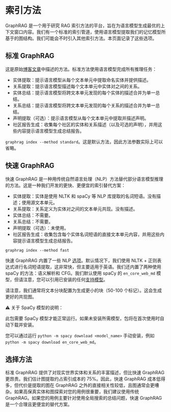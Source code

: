 # 索引方法

GraphRAG 是一个用于研究 RAG 索引方法的平台，旨在为语言模型生成最优的上下文窗口内容。我们有一个标准的索引管道，使用语言模型提取我们的记忆模型所基于的图结构。我们可能会不时引入其他索引方法。本页面记录了这些选项。

## 标准 GraphRAG

这是原始[博客文章](https://www.microsoft.com/en-us/research/blog/graphrag-unlocking-llm-discovery-on-narrative-private-data/)中描述的方法。标准方法使用语言模型完成所有推理任务：

- 实体提取：提示语言模型从每个文本单元中提取命名实体并提供描述。
- 关系提取：提示语言模型描述每个文本单元中实体对之间的关系。
- 实体总结：提示语言模型将跨文本单元发现的每个实体的描述合并为单一总结。
- 关系总结：提示语言模型将跨文本单元发现的每个关系的描述合并为单一总结。
- 声明提取（可选）：提示语言模型从每个文本单元中提取并描述声明。
- 社区报告生成：收集每个社区的实体和关系描述（以及可选的声明），并用这些内容提示语言模型生成总结报告。

`graphrag index --method standard`。这是默认方法，因此方法参数实际上可以省略。

## 快速 GraphRAG

快速 GraphRAG 是一种用传统自然语言处理（NLP）方法替代部分语言模型推理的方法。这是一种我们开发的更快、更便宜的索引替代方案：

- 实体提取：实体是使用 NLTK 和 spaCy 等 NLP 库提取的名词短语。没有描述；使用源文本单元。
- 关系提取：关系定义为实体对之间的文本单元共现。没有描述。
- 实体总结：不需要。
- 关系总结：不需要。
- 声明提取（可选）：未使用。
- 社区报告生成：收集包含每个实体名词短语的直接文本单元内容，并用这些内容提示语言模型生成总结报告。

`graphrag index --method fast`

快速 GraphRAG 内置了一些 NLP [选项](https://microsoft.github.io/graphrag/config/yaml/#extract_graph_nlp)。默认情况下，我们使用 NLTK + 正则表达式进行名词短语提取，这非常快，但主要适用于英语。我们还内置了两种使用 spaCy 的方法：语义解析和 CFG。我们默认使用 spaCy 的 `en_core_web_md` 模型，但请注意，您可以引用已安装的任何[支持模型](https://spacy.io/models/)。

请注意，我们通常将文本分块配置为生成更小的块（50-100 个标记）。这会生成更好的共现图。

⚠️ 关于 SpaCy 模型的说明：

此包需要 SpaCy 模型才能正常运行。如果未安装所需模型，包将在首次使用时自动下载并安装。

您可以通过运行 `python -m spacy download <model_name>` 手动安装，例如 `python -m spacy download en_core_web_md`。

## 选择方法

标准 GraphRAG 提供了对现实世界实体和关系的丰富描述，但比快速 GraphRAG 更昂贵。我们估计图提取约占索引成本的 75%。因此，快速 GraphRAG 成本低得多，但代价是提取的图在 GraphRAG 之外的直接相关性较低，且图通常会更嘈杂。如果高保真实体和图探索对您的用例很重要，我们建议使用传统 GraphRAG。如果您的用例主要针对使用全局搜索的总结问题，快速 GraphRAG 是一个合理且更便宜的替代方案。